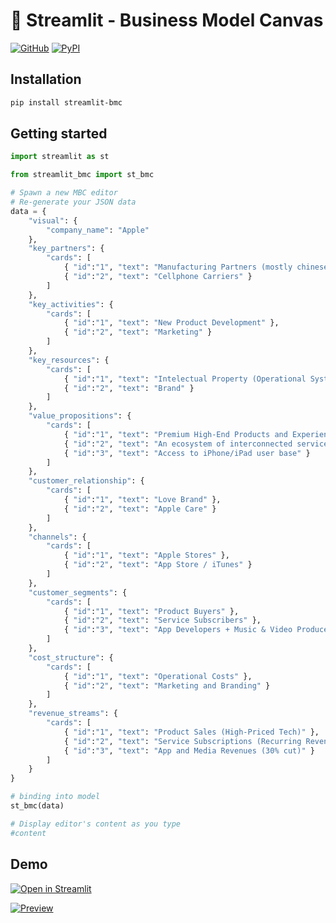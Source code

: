 # 📝 Streamlit - Business Model Canvas

[![GitHub][github_badge]][github_link] [![PyPI][pypi_badge]][pypi_link] 

## Installation

```sh
pip install streamlit-bmc
```

## Getting started

```python
import streamlit as st

from streamlit_bmc import st_bmc

# Spawn a new MBC editor
# Re-generate your JSON data
data = {
    "visual": {
        "company_name": "Apple"
    },
    "key_partners": {
        "cards": [
            { "id":"1", "text": "Manufacturing Partners (mostly chinese)" },
            { "id":"2", "text": "Cellphone Carriers" }
        ]
    },
    "key_activities": {
        "cards": [
            { "id":"1", "text": "New Product Development" },
            { "id":"2", "text": "Marketing" }
        ]
    },
    "key_resources": {
        "cards": [
            { "id":"1", "text": "Intelectual Property (Operational Systems, digital plataform, etc)" },
            { "id":"2", "text": "Brand" }
        ]
    },
    "value_propositions": {
        "cards": [
            { "id":"1", "text": "Premium High-End Products and Experience" },
            { "id":"2", "text": "An ecosystem of interconnected services" },
            { "id":"3", "text": "Access to iPhone/iPad user base" }
        ]
    },
    "customer_relationship": {
        "cards": [
            { "id":"1", "text": "Love Brand" },
            { "id":"2", "text": "Apple Care" }
        ]
    },
    "channels": {
        "cards": [
            { "id":"1", "text": "Apple Stores" },
            { "id":"2", "text": "App Store / iTunes" }
        ]
    },
    "customer_segments": {
        "cards": [
            { "id":"1", "text": "Product Buyers" },
            { "id":"2", "text": "Service Subscribers" },
            { "id":"3", "text": "App Developers + Music & Video Producers" }
        ]
    },
    "cost_structure": {
        "cards": [
            { "id":"1", "text": "Operational Costs" },
            { "id":"2", "text": "Marketing and Branding" }
        ]
    },
    "revenue_streams": {
        "cards": [
            { "id":"1", "text": "Product Sales (High-Priced Tech)" },
            { "id":"2", "text": "Service Subscriptions (Recurring Revenue)" },
            { "id":"3", "text": "App and Media Revenues (30% cut)" }
        ]
    }
}

# binding into model
st_bmc(data)

# Display editor's content as you type
#content
```

## Demo

[![Open in Streamlit][share_badge]][share_link] 

[![Preview][share_img]][share_link]

[share_badge]: https://static.streamlit.io/badges/streamlit_badge_black_white.svg
[share_link]: https://share.streamlit.io/okld/streamlit-gallery/main?p=ace-editor
[share_img]: https://raw.githubusercontent.com/okld/streamlit-ace/main/preview.png

[github_badge]: https://badgen.net/badge/icon/GitHub?icon=github&color=black&label
[github_link]: https://github.com/teq-thuynguyen/streamlit-business_model_canvas

[pypi_badge]: https://badgen.net/pypi/v/streamlit-ace?icon=pypi&color=black&label
[pypi_link]: https://pypi.org/project/streamlit-ace